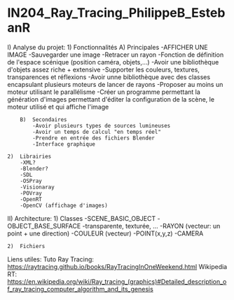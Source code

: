 # IN204_Ray_Tracing_PhilippeB_EstebanR

I)	Analyse du projet:
	1)	Fonctionnalités
		A)	Principales
			-AFFICHER UNE IMAGE
			-Sauvegarder une image
			-Retracer un rayon
			-Fonction de définition de l'espace scénique (position caméra, objets,...)
			-Avoir une bibliothèque d'objets assez riche + extensive
			-Supporter les couleurs, textures, transparences et réflexions
			-Avoir unne bibliothèque avec des classes encapsulant plusieurs moteurs de lancer de rayons
			-Proposer au moins un moteur utilisant le parallélisme
			-Créer un programme permettant la génération d'images permettant d'éditer la configuration de la scène, le moteur utilisé et qui affiche l'image

		B)	Secondaires
			-Avoir plusieurs types de sources lumineuses
			-Avoir un temps de calcul "en temps réel"
			-Prendre en entrée des fichiers Blender
			-Interface graphique

	2)	Librairies
		-XML?
		-Blender?
		-SDL
		-OSPray
		-Visionaray
		-POVray
		-OpenRT
		-OpenCV (affichage d'images)

II)	Architecture:
	1)	Classes
		-SCENE_BASIC_OBJECT
			-OBJECT_BASE_SURFACE
				-transparente, texturée, ...
		-RAYON (vecteur: un point + une direction)
		-COULEUR (vecteur)
		-POINT(x,y,z)
		-CAMERA

	2)	Fichiers


Liens utiles:
Tuto Ray Tracing: https://raytracing.github.io/books/RayTracingInOneWeekend.html
Wikipedia RT: https://en.wikipedia.org/wiki/Ray_tracing_(graphics)#Detailed_description_of_ray_tracing_computer_algorithm_and_its_genesis
